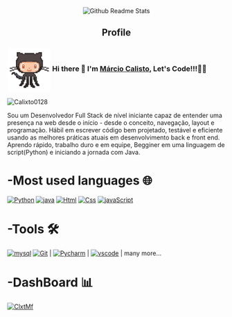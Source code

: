<p align="center">
 <img width="100px" src="https://res.cloudinary.com/anuraghazra/image/upload/v1594908242/logo_ccswme.svg" align="center" alt="Github Readme Stats" />
 <h2 align="center">Profile</h2>
</p>

### <img align='center' src="https://raw.githubusercontent.com/iCharlesZ/FigureBed/master/img/octocat.gif" width="100"> Hi there 👋 I'm [Márcio Calisto](https://www.instagram.com/techcalixto/), Let's Code!!!🐱‍👤
<img src="https://komarev.com/ghpvc/?username=Calixto0128" alt="Calixto0128" />

<div>
<p>
Sou um Desenvolvedor Full Stack de nível iniciante capaz de entender uma presença na web desde o início - desde o conceito, navegação, layout e programação. Hábil em escrever código bem projetado, testável e eficiente usando as melhores práticas atuais em desenvolvimento back e front end. Aprendo rápido, trabalho duro e em equipe, Begginer em uma linguagem de script(Python) e iniciando a jornada com Java.
</p>
</div>

# -Most used languages 🌐

[<img src="https://img.shields.io/badge/Python-14354C?style=for-the-badge&logo=python&logoColor=white" alt="Python" width="100">](https://www.python.org/) [<img src="https://img.shields.io/badge/Java-ED8B00?style=for-the-badge&logo=java&logoColor=white" alt="java" width="60">](https://www.w3schools.com/css/default.asp)   [<img src="https://img.shields.io/badge/HTML-239120?style=for-the-badge&logo=html5&logoColor=white" alt="Html" width="80">](https://www.w3schools.com/html/default.asp) [<img src="https://img.shields.io/badge/CSS-239120?&style=for-the-badge&logo=css3&logoColor=white" alt="Css" width="69">](https://www.w3schools.com/css/default.asp) [<img src="https://img.shields.io/badge/JavaScript-F7DF1E?style=for-the-badge&logo=javascript&logoColor=black" alt="javaScript" width="130">](https://www.w3schools.com/css/default.asp) 


# -Tools 🛠️

[<img src="https://img.shields.io/badge/MySQL-00000F?style=for-the-badge&logo=mysql&logoColor=white" alt="mysql" width="93">](https://www.mysql.com/) [<img src="https://img.shields.io/badge/Git-E34F26?style=for-the-badge&logo=git&logoColor=white" alt="Git" width="70">](https://git-scm.com/) |  [<img src="https://upload.wikimedia.org/wikipedia/commons/thumb/1/1d/PyCharm_Icon.svg/2048px-PyCharm_Icon.svg.png" alt="Pycharm" width="36">](https://www.jetbrains.com/pt-br/pycharm/) | [<img src="https://upload.wikimedia.org/wikipedia/commons/thumb/2/2d/Visual_Studio_Code_1.18_icon.svg/1200px-Visual_Studio_Code_1.18_icon.svg.png" alt="vscode" width="36">](https://code.visualstudio.com/) | many more... 

# -DashBoard 📊
[![ClxtMf](https://github-readme-stats.vercel.app/api/top-langs/?username=ClxtMf&hide=html&layout=compact&theme=default)](https://github.com/anuraghazra/github-readme-stats)
